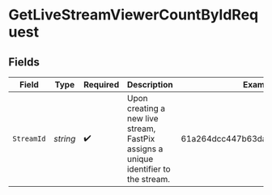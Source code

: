 # GetLiveStreamViewerCountByIdRequest


## Fields

| Field                                                                               | Type                                                                                | Required                                                                            | Description                                                                         | Example                                                                             |
| ----------------------------------------------------------------------------------- | ----------------------------------------------------------------------------------- | ----------------------------------------------------------------------------------- | ----------------------------------------------------------------------------------- | ----------------------------------------------------------------------------------- |
| `StreamId`                                                                          | *string*                                                                            | :heavy_check_mark:                                                                  | Upon creating a new live stream, FastPix assigns a unique identifier to the stream. | 61a264dcc447b63da6fb79ef925cd76d                                                    |